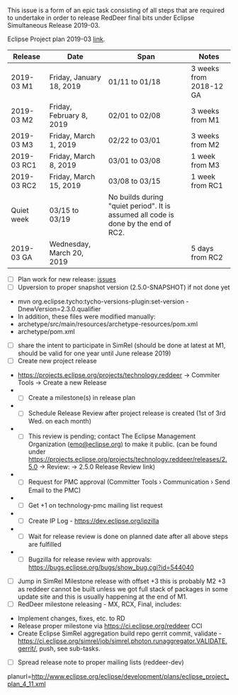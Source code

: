 This issue is a form of an epic task consisting of all steps that are required to undertake in order to release RedDeer final bits under Eclipse Simultaneous Release 2019-03. 

Eclipse Project plan 2019-03 [link].

Release | Date | Span | Notes
-- | -- | -- | --
2019-03 M1 | Friday, January 18, 2019 | 01/11 to 01/18 | 3 weeks from 2018-12 GA
2019-03 M2 | Friday, February 8, 2019 | 02/01 to 02/08 | 3 weeks from M1
2019-03 M3 | Friday, March 1, 2019 | 02/22 to 03/01 | 3 weeks from M2
2019-03 RC1 | Friday, March 8, 2019 | 03/01 to 03/08 | 1 week from M3
2019-03 RC2 | Friday, March 15, 2019 | 03/08 to 03/15 | 1 week from RC1
Quiet week | 03/15 to 03/19 | No builds during "quiet period". It is assumed all code is done by the end of RC2.
2019-03 GA | Wednesday, March 20, 2019 |   | 5 days from RC2

- [ ] Plan work for new release: [issues]
- [ ] Upversion to proper snapshot version (2.5.0-SNAPSHOT) if not done yet
 * mvn org.eclipse.tycho:tycho-versions-plugin:set-version -DnewVersion=2.3.0.qualifier
* In addition, these files were modified manually:
* archetype/src/main/resources/archetype-resources/pom.xml
* archetype/pom.xml
- [ ] share the intent to participate in SimRel (should be done at latest at M1, should be valid for one year until June release 2019) 
- [ ] Create new project release 
* https://projects.eclipse.org/projects/technology.reddeer -> Commiter Tools -> Create a new Release
* - [ ] Create a milestone(s) in release plan
* - [ ] Schedule Release Review after project release is created (1st of 3rd Wed. on each month)
* - [ ] This review is pending; contact The Eclipse Management Organization (emo@eclipse.org) to make it public. (can be found under https://projects.eclipse.org/projects/technology.reddeer/releases/2.5.0 -> Review: -> 2.5.0 Release Review link)
* - [ ] Request for PMC approval (Committer Tools › Communication › Send Email to the PMC)
* - [ ] Get +1 on technology-pmc mailing list request
* - [ ] Create IP Log - https://dev.eclipse.org/ipzilla
* - [ ] Wait for release review is done on planned date after all above steps are fulfilled
* - [ ] Bugzilla for release review with approvals: https://bugs.eclipse.org/bugs/show_bug.cgi?id=544040

- [ ] Jump in SimRel Milestone release with offset +3
this is probably M2 +3 as reddeer cannot be built unless we got full stack of packages in some update site and this is usually happening at the end of M1.
- [ ] RedDeer milestone releasing - MX, RCX, Final, includes:
* Implement changes, fixes, etc. to RD
* Release proper milestone via https://ci.eclipse.org/reddeer CCI
* Create Eclipse SimRel aggregation build repo gerrit commit, validate - https://ci.eclipse.org/simrel/job/simrel.photon.runaggregator.VALIDATE.gerrit/, push, see sub-tasks.

- [ ] Spread release note to proper mailing lists (reddeer-dev)

[link]: https://wiki.eclipse.org/SimRel/2019-03/Simultaneous_Release_Plan
[issues]: https://github.com/eclipse/reddeer/issues?q=is%3Aopen+is%3Aissue+milestone%3A2.5.0
planurl=http://www.eclipse.org/eclipse/development/plans/eclipse_project_plan_4_11.xml
